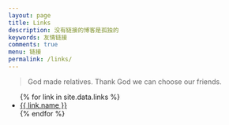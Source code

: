```yaml
---
layout: page
title: Links
description: 没有链接的博客是孤独的
keywords: 友情链接
comments: true
menu: 链接
permalink: /links/
---
```


> God made relatives. Thank God we can choose our friends.

<ul>
  {% for link in site.data.links %}
  <li><a href="{{ link.url }}" target="_blank">{{ link.name }}</a></li>
  {% endfor %}
</ul>
